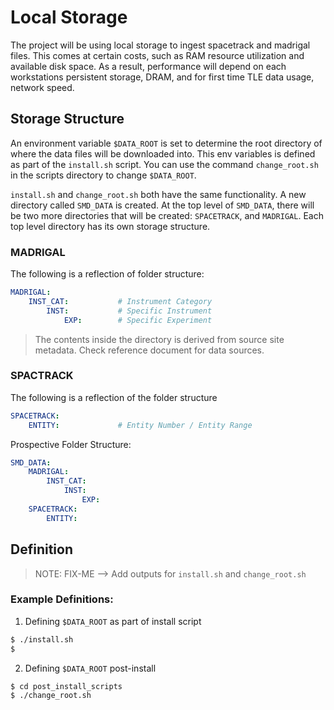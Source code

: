 # Local Storage

The project will be using local storage to ingest spacetrack and madrigal files. This comes at certain costs, such as RAM resource utilization and available disk space. As a result, performance will depend on each workstations persistent storage, DRAM, and for first time TLE data usage, network speed.

## Storage Structure
An environment variable `$DATA_ROOT` is set to determine the root directory of where the data files will be downloaded into. This env variables is defined as part of the `install.sh` script. You can use the command `change_root.sh` in the scripts directory to change `$DATA_ROOT`.

`install.sh` and `change_root.sh` both have the same functionality. A new directory called `SMD_DATA` is created. At the top level of `SMD_DATA`, there will be two more directories that will be created: `SPACETRACK`, and `MADRIGAL`. Each top level directory has its own storage structure.

### MADRIGAL

The following is a reflection of folder structure:

```yaml
MADRIGAL:
    INST_CAT:           # Instrument Category
        INST:           # Specific Instrument
            EXP:        # Specific Experiment
```

> The contents inside the directory is derived from source site metadata. Check reference document for data sources.

### SPACTRACK

The following is a reflection of the folder structure

```yaml
SPACETRACK:
    ENTITY:             # Entity Number / Entity Range
```

Prospective Folder Structure:

```yaml
SMD_DATA:
    MADRIGAL:
        INST_CAT:
            INST:
                EXP:
    SPACETRACK:
        ENTITY:
```

## Definition

>NOTE: FIX-ME --> Add outputs for `install.sh` and `change_root.sh`

### Example Definitions:

1. Defining `$DATA_ROOT` as part of install script

```bash
$ ./install.sh
$
```

2. Defining `$DATA_ROOT` post-install

```bash
$ cd post_install_scripts
$ ./change_root.sh
```




